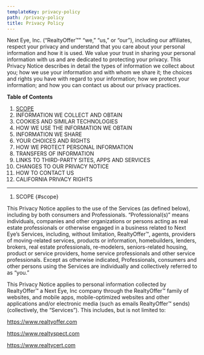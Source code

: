 ```yaml
---
templateKey: privacy-policy
path: /privacy-policy
title: Privacy Policy
---
```

Next Eye, Inc. (“RealtyOffer™" “we,” “us,” or “our”), including our affiliates, respect your privacy and understand that you care about your personal information and how it is used. We value your trust in sharing your personal information with us and are dedicated to protecting your privacy. This Privacy Notice describes in detail the types of information we collect about you; how we use your information and with whom we share it; the choices and rights you have with regard to your information; how we protect your information; and how you can contact us about our privacy practices.

**Table of Contents**

1. [SCOPE](#scope)
2. INFORMATION WE COLLECT AND OBTAIN
3. COOKIES AND SIMILAR TECHNOLOGIES
4. HOW WE USE THE INFORMATION WE OBTAIN
5. INFORMATION WE SHARE
6. YOUR CHOICES AND RIGHTS
7. HOW WE PROTECT PERSONAL INFORMATION
8. TRANSFERS OF INFORMATION
9. LINKS TO THIRD-PARTY SITES, APPS AND SERVICES
10. CHANGES TO OUR PRIVACY NOTICE
11. HOW TO CONTACT US
12. CALIFORNIA PRIVACY RIGHTS

- - -

1. SCOPE {#scope}

This Privacy Notice applies to the use of the Services (as defined below), including by both consumers and Professionals. “Professional(s)” means individuals, companies and other organizations or persons acting as real estate professionals or otherwise engaged in a business related to Next Eye’s Services, including, without limitation, RealtyOffer™, agents, providers of moving-related services, products or information, homebuilders, lenders, brokers, real estate professionals, re-modelers, seniors-related housing, product or service providers, home service professionals and other service professionals. Except as otherwise indicated, Professionals, consumers and other persons using the Services are individually and collectively referred to as “you.”

This Privacy Notice applies to personal information collected by RealtyOffer™ a Next Eye, Inc company through the RealtyOffer™ family of websites, and mobile apps, mobile-optimized websites and other applications and/or electronic media (such as emails RealtyOffer™ sends) (collectively, the “Services”). This includes, but is not limited to:

<https://www.realtyoffer.com>

<https://www.realtyspect.com>

<https://www.realtycert.com>